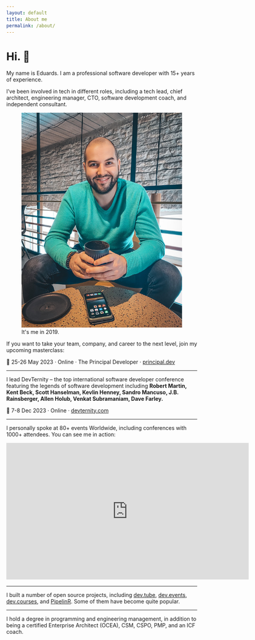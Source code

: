 ```yaml
---
layout: default
title: About me
permalink: /about/
---
```


# Hi. 👋

My name is Eduards. I am a professional software developer with 15+ years of experience.

I’ve been involved in tech in different roles, including a tech lead, chief architect, engineering manager, CTO, software development coach, and independent consultant.

<figure>
<img src="/images/about.jpg">
<figcaption>It's me in 2019.</figcaption>
</figure>

If you want to take your team, company, and career to the next level, join my upcoming masterclass:

📅 25-26 May 2023 · Online · The Principal Developer · [principal.dev](https://principal.dev)

---

I lead DevTernity – the top international software developer conference featuring the legends of software development including **Robert Martin, Kent Beck, Scott Hanselman, Kevlin Henney, Sandro Mancuso, J.B. Rainsberger, Allen Holub, Venkat Subramaniam, Dave Farley.**

📅 7-8 Dec 2023 · Online · [devternity.com](https://devternity.com)

---

I personally spoke at 80+ events Worldwide, including conferences with 1000+ attendees. You can see me in action:

<div class="videoWrapper">
<iframe id="ytplayer" type="text/html" width="640" height="360"
  src="https://www.youtube.com/embed/AEtCEt44vlE?autoplay=0&origin=https://sizovs.net"
  frameborder="0"></iframe>
</div>

---

I built a number of open source projects, including [dev.tube](https://dev.tube), [dev.events](https://dev.events), [dev.courses](https://dev.courses), and [PipelinR](https://github.com/sizovs/pipelinr). Some of them have become quite popular.

---

I hold a degree in programming and engineering management, in addition to being a certified Enterprise Architect (OCEA), CSM, CSPO, PMP, and an ICF coach.
